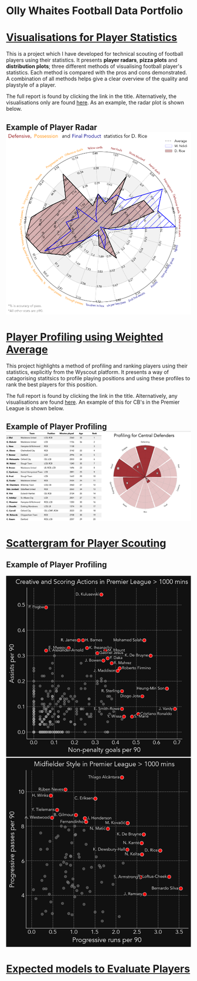 # Olly Whaites Football Data Portfolio

# [Visualisations for Player Statistics](https://ollywhaites.github.io/football-stats-vis/)

This is a project which I have developed for technical scouting of football players using their statistics. It presents **player radars**, **pizza plots** and **distribution plots**; three different methods of visualising football player's statistics. Each method is compared with the pros and cons demonstrated. A combination of all methods helps give a clear overview of the quality and playstyle of a player.

The full report is found by clicking the link in the title. Alternatively, the visualisations only are found [here](https://github.com/ollywhaites/football-stats-vis/tree/main/Plots). As an example, the radar plot is shown below.

## Example of Player Radar ![hal](images/D_Rice-vs-W_Ndidi-radar.png)

# [Player Profiling using Weighted Average](https://ollywhaites.github.io/weighted-avg-ranking/)

This project highlights a method of profiling and ranking players using their statistics, explicitly from the Wyscout platform. It presents a way of catagorising statitsics to profile playing positions and using these profiles to rank the best players for this position. 

The full report is found by clicking the link in the title. Alternatively, any visualisations are found [here](). An example of this for CB's in the Premier League is shown below.

## Example of Player Profiling ![](images/CB_NLS_Ranking_leaflet_2021.png)

# [Scattergram for Player Scouting]()

## Example of Player Profiling
![](images/Scoring_Actions_EPL_2021.png) ![](images/Midfield_Style_EPL_2021.png)

# [Expected models to Evaluate Players]()

